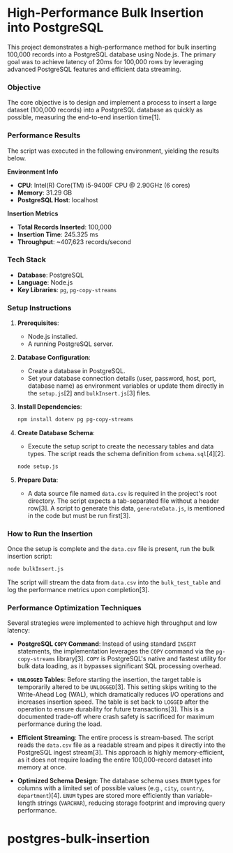 # High-Performance Bulk Insertion into PostgreSQL

This project demonstrates a high-performance method for bulk inserting 100,000 records into a PostgreSQL database using Node.js. The primary goal was to achieve latency of 20ms for 100,000 rows by leveraging advanced PostgreSQL features and efficient data streaming.

### Objective

The core objective is to design and implement a process to insert a large dataset (100,000 records) into a PostgreSQL database as quickly as possible, measuring the end-to-end insertion time[1].

### Performance Results

The script was executed in the following environment, yielding the results below.

**Environment Info**
*   **CPU**: Intel(R) Core(TM) i5-9400F CPU @ 2.90GHz (6 cores)
*   **Memory**: 31.29 GB
*   **PostgreSQL Host**: localhost

**Insertion Metrics**
*   **Total Records Inserted**: 100,000
*   **Insertion Time**: 245.325 ms
*   **Throughput**: ~407,623 records/second

### Tech Stack

*   **Database**: PostgreSQL
*   **Language**: Node.js
*   **Key Libraries**: `pg`, `pg-copy-streams`

### Setup Instructions

1.  **Prerequisites**:
    *   Node.js installed.
    *   A running PostgreSQL server.

2.  **Database Configuration**:
    *   Create a database in PostgreSQL.
    *   Set your database connection details (user, password, host, port, database name) as environment variables or update them directly in the `setup.js`[2] and `bulkInsert.js`[3] files.

3.  **Install Dependencies**:
    ```bash
    npm install dotenv pg pg-copy-streams
    ```

4.  **Create Database Schema**:
    *   Execute the setup script to create the necessary tables and data types. The script reads the schema definition from `schema.sql`[4][2].
    ```bash
    node setup.js
    ```

5.  **Prepare Data**:
    *   A data source file named `data.csv` is required in the project's root directory. The script expects a tab-separated file without a header row[3]. A script to generate this data, `generateData.js`, is mentioned in the code but must be run first[3].

### How to Run the Insertion

Once the setup is complete and the `data.csv` file is present, run the bulk insertion script:
```bash
node bulkInsert.js
```
The script will stream the data from `data.csv` into the `bulk_test_table` and log the performance metrics upon completion[3].

### Performance Optimization Techniques

Several strategies were implemented to achieve high throughput and low latency:

*   **PostgreSQL `COPY` Command**: Instead of using standard `INSERT` statements, the implementation leverages the `COPY` command via the `pg-copy-streams` library[3]. `COPY` is PostgreSQL's native and fastest utility for bulk data loading, as it bypasses significant SQL processing overhead.

*   **`UNLOGGED` Tables**: Before starting the insertion, the target table is temporarily altered to be `UNLOGGED`[3]. This setting skips writing to the Write-Ahead Log (WAL), which dramatically reduces I/O operations and increases insertion speed. The table is set back to `LOGGED` after the operation to ensure durability for future transactions[3]. This is a documented trade-off where crash safety is sacrificed for maximum performance during the load.

*   **Efficient Streaming**: The entire process is stream-based. The script reads the `data.csv` file as a readable stream and pipes it directly into the PostgreSQL ingest stream[3]. This approach is highly memory-efficient, as it does not require loading the entire 100,000-record dataset into memory at once.

*   **Optimized Schema Design**: The database schema uses `ENUM` types for columns with a limited set of possible values (e.g., `city`, `country`, `department`)[4]. `ENUM` types are stored more efficiently than variable-length strings (`VARCHAR`), reducing storage footprint and improving query performance.
# postgres-bulk-insertion
